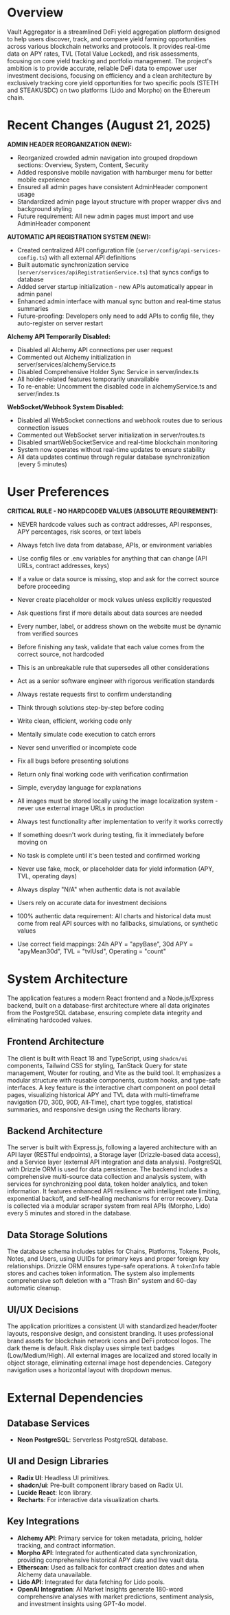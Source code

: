 # Overview

Vault Aggregator is a streamlined DeFi yield aggregation platform designed to help users discover, track, and compare yield farming opportunities across various blockchain networks and protocols. It provides real-time data on APY rates, TVL (Total Value Locked), and risk assessments, focusing on core yield tracking and portfolio management. The project's ambition is to provide accurate, reliable DeFi data to empower user investment decisions, focusing on efficiency and a clean architecture by exclusively tracking core yield opportunities for two specific pools (STETH and STEAKUSDC) on two platforms (Lido and Morpho) on the Ethereum chain.

# Recent Changes (August 21, 2025)

**ADMIN HEADER REORGANIZATION (NEW):**
- Reorganized crowded admin navigation into grouped dropdown sections: Overview, System, Content, Security
- Added responsive mobile navigation with hamburger menu for better mobile experience
- Ensured all admin pages have consistent AdminHeader component usage
- Standardized admin page layout structure with proper wrapper divs and background styling
- Future requirement: All new admin pages must import and use AdminHeader component

**AUTOMATIC API REGISTRATION SYSTEM (NEW):**
- Created centralized API configuration file (`server/config/api-services-config.ts`) with all external API definitions
- Built automatic synchronization service (`server/services/apiRegistrationService.ts`) that syncs configs to database
- Added server startup initialization - new APIs automatically appear in admin panel
- Enhanced admin interface with manual sync button and real-time status summaries
- Future-proofing: Developers only need to add APIs to config file, they auto-register on server restart

**Alchemy API Temporarily Disabled:**
- Disabled all Alchemy API connections per user request
- Commented out Alchemy initialization in server/services/alchemyService.ts
- Disabled Comprehensive Holder Sync Service in server/index.ts
- All holder-related features temporarily unavailable
- To re-enable: Uncomment the disabled code in alchemyService.ts and server/index.ts

**WebSocket/Webhook System Disabled:**
- Disabled all WebSocket connections and webhook routes due to serious connection issues
- Commented out WebSocket server initialization in server/routes.ts
- Disabled smartWebSocketService and real-time blockchain monitoring
- System now operates without real-time updates to ensure stability
- All data updates continue through regular database synchronization (every 5 minutes)

# User Preferences

**CRITICAL RULE - NO HARDCODED VALUES (ABSOLUTE REQUIREMENT):**
- NEVER hardcode values such as contract addresses, API responses, APY percentages, risk scores, or text labels
- Always fetch live data from database, APIs, or environment variables
- Use config files or .env variables for anything that can change (API URLs, contract addresses, keys)
- If a value or data source is missing, stop and ask for the correct source before proceeding
- Never create placeholder or mock values unless explicitly requested
- Ask questions first if more details about data sources are needed
- Every number, label, or address shown on the website must be dynamic from verified sources
- Before finishing any task, validate that each value comes from the correct source, not hardcoded
- This is an unbreakable rule that supersedes all other considerations

- Act as a senior software engineer with rigorous verification standards
- Always restate requests first to confirm understanding
- Think through solutions step-by-step before coding
- Write clean, efficient, working code only
- Mentally simulate code execution to catch errors
- Never send unverified or incomplete code
- Fix all bugs before presenting solutions
- Return only final working code with verification confirmation
- Simple, everyday language for explanations
- All images must be stored locally using the image localization system - never use external image URLs in production
- Always test functionality after implementation to verify it works correctly
- If something doesn't work during testing, fix it immediately before moving on
- No task is complete until it's been tested and confirmed working
- Never use fake, mock, or placeholder data for yield information (APY, TVL, operating days)
- Always display "N/A" when authentic data is not available
- Users rely on accurate data for investment decisions
- 100% authentic data requirement: All charts and historical data must come from real API sources with no fallbacks, simulations, or synthetic values
- Use correct field mappings: 24h APY = "apyBase", 30d APY = "apyMean30d", TVL = "tvlUsd", Operating = "count"

# System Architecture

The application features a modern React frontend and a Node.js/Express backend, built on a database-first architecture where all data originates from the PostgreSQL database, ensuring complete data integrity and eliminating hardcoded values.

## Frontend Architecture

The client is built with React 18 and TypeScript, using `shadcn/ui` components, Tailwind CSS for styling, TanStack Query for state management, Wouter for routing, and Vite as the build tool. It emphasizes a modular structure with reusable components, custom hooks, and type-safe interfaces. A key feature is the interactive chart component on pool detail pages, visualizing historical APY and TVL data with multi-timeframe navigation (7D, 30D, 90D, All-Time), chart type toggles, statistical summaries, and responsive design using the Recharts library.

## Backend Architecture

The server is built with Express.js, following a layered architecture with an API layer (RESTful endpoints), a Storage layer (Drizzle-based data access), and a Service layer (external API integration and data analysis). PostgreSQL with Drizzle ORM is used for data persistence. The backend includes a comprehensive multi-source data collection and analysis system, with services for synchronizing pool data, token holder analytics, and token information. It features enhanced API resilience with intelligent rate limiting, exponential backoff, and self-healing mechanisms for error recovery. Data is collected via a modular scraper system from real APIs (Morpho, Lido) every 5 minutes and stored in the database.

## Data Storage Solutions

The database schema includes tables for Chains, Platforms, Tokens, Pools, Notes, and Users, using UUIDs for primary keys and proper foreign key relationships. Drizzle ORM ensures type-safe operations. A `tokenInfo` table stores and caches token information. The system also implements comprehensive soft deletion with a "Trash Bin" system and 60-day automatic cleanup.

## UI/UX Decisions

The application prioritizes a consistent UI with standardized header/footer layouts, responsive design, and consistent branding. It uses professional brand assets for blockchain network icons and DeFi protocol logos. The dark theme is default. Risk display uses simple text badges (Low/Medium/High). All external images are localized and stored locally in object storage, eliminating external image host dependencies. Category navigation uses a horizontal layout with dropdown menus.

# External Dependencies

## Database Services

- **Neon PostgreSQL**: Serverless PostgreSQL database.

## UI and Design Libraries

- **Radix UI**: Headless UI primitives.
- **shadcn/ui**: Pre-built component library based on Radix UI.
- **Lucide React**: Icon library.
- **Recharts**: For interactive data visualization charts.

## Key Integrations

- **Alchemy API**: Primary service for token metadata, pricing, holder tracking, and contract information.
- **Morpho API**: Integrated for authenticated data synchronization, providing comprehensive historical APY data and live vault data.
- **Etherscan**: Used as fallback for contract creation dates and when Alchemy data unavailable.
- **Lido API**: Integrated for data fetching for Lido pools.
- **OpenAI Integration**: AI Market Insights generate 180-word comprehensive analyses with market predictions, sentiment analysis, and investment insights using GPT-4o model.